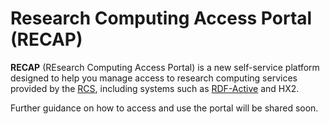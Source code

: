 # Research Computing Access Portal (RECAP)

**RECAP** (REsearch Computing Access Portal) is a new self-service platform designed to help you manage access to research computing services provided by the [RCS](https://www.imperial.ac.uk/admin-services/ict/self-service/research-support/rcs/), including systems such as [RDF-Active](../rdfactive/index.md) and HX2.

Further guidance on how to access and use the portal will be shared soon.


